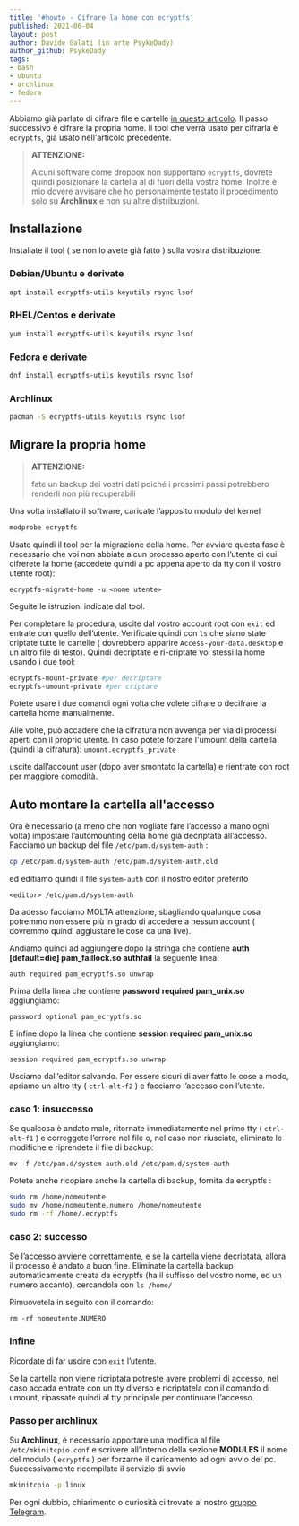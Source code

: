```yaml
---
title: '#howto - Cifrare la home con ecryptfs' 
published: 2021-06-04
layout: post 
author: Davide Galati (in arte PsykeDady)
author_github: PsykeDady
tags: 
- bash 
- ubuntu 
- archlinux
- fedora
---
```




Abbiamo già parlato di cifrare file e cartelle [in questo articolo](https://linuxhub.it/articles/howto-cifrare-file-e-cartelle-con-cryfs-e-ecryptfs/). Il passo successivo è cifrare la propria home. Il tool che verrà usato per cifrarla è `ecryptfs`, già usato nell'articolo precedente.

> **ATTENZIONE:** 
>
> Alcuni software come dropbox non supportano `ecryptfs`, dovrete quindi posizionare la cartella al di fuori della vostra home.
> Inoltre è mio dovere avvisare che ho personalmente testato il procedimento solo su **Archlinux** e non su altre distribuzioni.



## Installazione 

Installate il tool ( se non lo avete già fatto ) sulla vostra distribuzione: 

### Debian/Ubuntu e derivate

```bash
apt install ecryptfs-utils keyutils rsync lsof
```

### RHEL/Centos e derivate

```bash
yum install ecryptfs-utils keyutils rsync lsof
```

### Fedora e derivate
```bash
dnf install ecryptfs-utils keyutils rsync lsof
```

### Archlinux

```bash
pacman -S ecryptfs-utils keyutils rsync lsof
```



## Migrare la propria home

> **ATTENZIONE:** 
>
> fate un backup dei vostri dati poiché i prossimi passi potrebbero renderli non più recuperabili



 Una volta installato il software, caricate l’apposito modulo del kernel

```bash
modprobe ecryptfs
```

Usate quindi il tool per la migrazione della home. Per avviare questa fase è necessario che voi non abbiate alcun processo aperto con l’utente di cui cifrerete la home (accedete quindi a pc appena aperto da tty con il vostro utente root):

`ecryptfs-migrate-home -u <nome utente>`

Seguite le istruzioni indicate dal tool.

Per completare la procedura, uscite dal vostro account root con `exit` ed entrate con quello dell’utente. 
Verificate quindi con `ls` che siano state criptate tutte le cartelle ( dovrebbero apparire `Access-your-data.desktop` e un altro file di testo).
Quindi decriptate e ri-criptate voi stessi la home usando i due tool:

```bash
ecryptfs-mount-private #per decriptare
ecryptfs-umount-private #per criptare
```

Potete usare i due comandi ogni volta che volete cifrare o decifrare la cartella home manualmente.

Alle volte, può accadere che la cifratura non avvenga per via di processi aperti con il proprio utente.
In caso potete forzare l'umount della cartella (quindi la cifratura):
`umount.ecryptfs_private`

uscite dall’account user (dopo aver smontato la cartella) e rientrate con root per maggiore comodità.


## Auto montare la cartella all'accesso 

Ora è necessario (a meno che non vogliate fare l’accesso a mano ogni volta) impostare l’automounting della home già decriptata all’accesso. Facciamo un backup del file `/etc/pam.d/system-auth` :

```bash 
cp /etc/pam.d/system-auth /etc/pam.d/system-auth.old
```

ed editiamo quindi il file `system-auth` con il nostro editor preferito

`<editor> /etc/pam.d/system-auth`

Da adesso facciamo MOLTA attenzione, sbagliando qualunque cosa potremmo non essere più in grado di accedere a nessun account ( dovremmo quindi aggiustare le cose da una live). 

Andiamo quindi ad aggiungere dopo la stringa che contiene **auth [default=die] pam_faillock.so authfail** la seguente linea:

`auth required pam_ecryptfs.so unwrap`

Prima della linea che contiene **password required pam_unix.so** aggiungiamo:

`password optional pam_ecryptfs.so`

E infine dopo la linea che contiene **session required pam_unix.so** aggiungiamo:

`session required pam_ecryptfs.so unwrap`

Usciamo dall’editor salvando. Per essere sicuri di aver fatto le cose a modo, apriamo un altro tty ( `ctrl-alt-f2` ) e facciamo l’accesso con l’utente. 

### caso 1: insuccesso
Se qualcosa è andato male, ritornate immediatamente nel primo tty ( `ctrl-alt-f1` )  e correggete l’errore nel file o, nel caso non riusciate, eliminate le modifiche e riprendete il file di backup:

`mv -f /etc/pam.d/system-auth.old /etc/pam.d/system-auth` 

Potete anche ricopiare anche la cartella di backup, fornita da ecryptfs :

```bash
sudo rm /home/nomeutente
sudo mv /home/nomeutente.numero /home/nomeutente
sudo rm -rf /home/.ecryptfs
```


### caso 2: successo
Se l’accesso avviene correttamente, e se la cartella viene decriptata, allora il processo è andato a buon fine.
Eliminate la cartella backup automaticamente creata da ecryptfs (ha il suffisso del vostro nome, ed un numero accanto), cercandola con 
`ls /home/` 

Rimuovetela in seguito con il comando:
```
rm -rf nomeutente.NUMERO
```


### infine
Ricordate di far uscire con `exit` l’utente. 

Se la cartella non viene ricriptata potreste avere problemi di accesso, nel caso accada entrate con un tty diverso e ricriptatela con il comando di umount, ripassate quindi al tty principale per continuare l’accesso. 



### Passo per archlinux 
Su **Archlinux**, è necessario apportare una modifica al file `/etc/mkinitcpio.conf` e scrivere all’interno della sezione **MODULES** il nome del modulo ( `ecryptfs` ) per forzarne il caricamento ad ogni avvio del pc.
Successivamente ricompilate il servizio di avvio

```bash
mkinitcpio -p linux
```



Per ogni dubbio, chiarimento o curiosità ci trovate al nostro [gruppo Telegram](https://t.me/linuxpeople).
